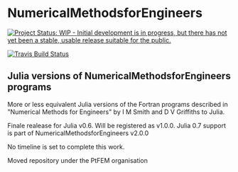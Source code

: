 # NumericalMethodsforEngineers

[![Project Status: WIP - Initial development is in progress, but there has not yet been a stable, usable release suitable for the public.](http://www.repostatus.org/badges/latest/wip.svg)](http://www.repostatus.org/#wip)

[![Travis Build Status](https://travis-ci.org/PtFEM/NumericalMethodsforEngineers.jl.svg?branch=master)](https://travis-ci.org/PtFEM/NumericalMethodsforEngineers.jl)


## Julia versions of NumericalMethodsforEngineers programs

More or less equivalent Julia versions of the Fortran programs described in "Numerical Methods for Engineers" by I M Smith and D V Griffiths to Julia.

Finale realease for Julia v0.6. Will be registered as v1.0.0. Julia 0.7 support is part of NumericalMethodsforEngineers v2.0.0

No timeline is set to complete this work.

Moved repository under the PtFEM organisation
